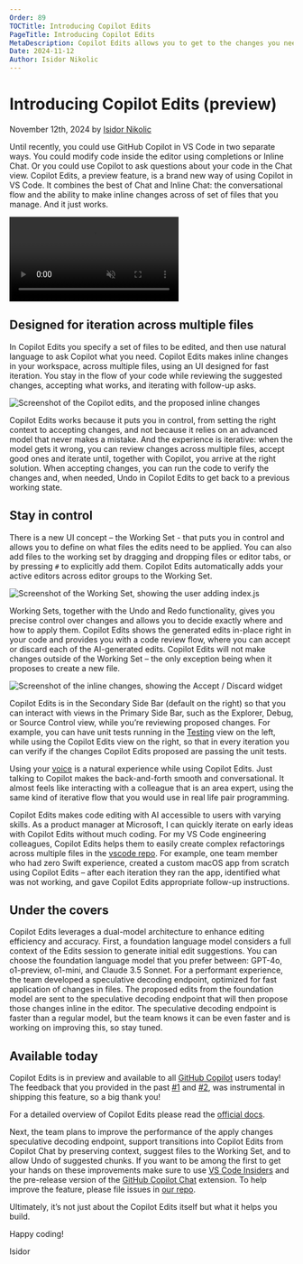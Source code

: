 ```yaml
---
Order: 89
TOCTitle: Introducing Copilot Edits
PageTitle: Introducing Copilot Edits
MetaDescription: Copilot Edits allows you to get to the changes you need in your workspace, across multiple files, using a UI designed for fast iteration. You can specify a set of files to be edited, and then use natural language to simply ask Copilot what you need. You stay in the flow of your code while reviewing the suggested changes, accepting what works, and iterating with follow-up asks.
Date: 2024-11-12
Author: Isidor Nikolic
---
```


# Introducing Copilot Edits (preview)

November 12th, 2024 by [Isidor Nikolic](HTTPS://x.com/isidorn)

Until recently, you could use GitHub Copilot in VS Code in two separate ways. You could modify code inside the editor using completions or Inline Chat. Or you could use Copilot to ask questions about your code in the Chat view. Copilot Edits, a preview feature, is a brand new way of using Copilot in VS Code. It combines the best of Chat and Inline Chat: the conversational flow and the ability to make inline changes across of set of files that you manage. And it just works.

<video src="blog-video-demo.mp4" title="Copilot Edits video" autoplay muted controls></video>

## Designed for iteration across multiple files

In Copilot Edits you specify a set of files to be edited, and then use natural language to ask Copilot what you need. Copilot Edits makes inline changes in your workspace, across multiple files, using an UI designed for fast iteration. You stay in the flow of your code while reviewing the suggested changes, accepting what works, and iterating with follow-up asks.

![Screenshot of the Copilot edits, and the proposed inline changes](copilot-edits.png)

Copilot Edits works because it puts you in control, from setting the right context to accepting changes, and not because it relies on an advanced model that never makes a mistake. And the experience is iterative: when the model gets it wrong, you can review changes across multiple files, accept good ones and iterate until, together with Copilot, you arrive at the right solution. When accepting changes, you can run the code to verify the changes and, when needed, Undo in Copilot Edits to get back to a previous working state.

## Stay in control

There is a new UI concept – the Working Set - that puts you in control and allows you to define on what files the edits need to be applied. You can also add files to the working set by dragging and dropping files or editor tabs, or by pressing `#` to explicitly add them. Copilot Edits automatically adds your active editors across editor groups to the Working Set.

![Screenshot of the Working Set, showing the user adding index.js](working-set.png)

Working Sets, together with the Undo and Redo functionality, gives you precise control over changes and allows you to decide exactly where and how to apply them. Copilot Edits shows the generated edits in-place right in your code and provides you with a code review flow, where you can accept or discard each of the AI-generated edits. Copilot Edits will not make changes outside of the Working Set – the only exception being when it proposes to create a new file.

![Screenshot of the inline changes, showing the Accept / Discard widget](changes.png)

Copilot Edits is in the Secondary Side Bar (default on the right) so that you can interact with views in the Primary Side Bar, such as the Explorer, Debug, or Source Control view, while you’re reviewing proposed changes. For example, you can have unit tests running in the [Testing](HTTPS://code.visualstudio.com/docs/editor/testing) view on the left, while using the Copilot Edits view on the right, so that in every iteration you can verify if the changes Copilot Edits proposed are passing the unit tests.

Using your [voice](HTTPS://code.visualstudio.com/docs/editor/voice) is a natural experience while using Copilot Edits. Just talking to Copilot makes the back-and-forth smooth and conversational. It almost feels like interacting with a colleague that is an area expert, using the same kind of iterative flow that you would use in real life pair programming.

Copilot Edits makes code editing with AI accessible to users with varying skills. As a product manager at Microsoft, I can quickly iterate on early ideas with Copilot Edits without much coding. For my VS Code engineering colleagues, Copilot Edits helps them to easily create complex refactorings across multiple files in the [vscode repo](HTTPS://github.com/microsoft/vscode). For example, one team member who had zero Swift experience, created a custom macOS app from scratch using Copilot Edits – after each iteration they ran the app, identified what was not working, and gave Copilot Edits appropriate follow-up instructions.

## Under the covers

Copilot Edits leverages a dual-model architecture to enhance editing efficiency and accuracy. First, a foundation language model considers a full context of the Edits session to generate initial edit suggestions. You can choose the foundation language model that you prefer between: GPT-4o, o1-preview, o1-mini, and Claude 3.5 Sonnet. For a performant experience, the team developed a speculative decoding endpoint, optimized for fast application of changes in files. The proposed edits from the foundation model are sent to the speculative decoding endpoint that will then propose those changes inline in the editor. The speculative decoding endpoint is faster than a regular model, but the team knows it can be even faster and is working on improving this, so stay tuned.

## Available today

Copilot Edits is in preview and available to all [GitHub Copilot]( HTTPS://marketplace.visualstudio.com/items?itemName=GitHub.copilot) users today! The feedback that you provided in the past [#1](HTTPS://github.com/microsoft/vscode-copilot-release/issues/95) and [#2](HTTPS://github.com/microsoft/vscode-copilot-release/issues/1098), was instrumental in shipping this feature, so a big thank you!

For a detailed overview of Copilot Edits please read the [official docs](HTTPS://code.visualstudio.com/docs/copilot/copilot-edits).

Next, the team plans to improve the performance of the apply changes speculative decoding endpoint, support transitions into Copilot Edits from Copilot Chat by preserving context, suggest files to the Working Set, and to allow Undo of suggested chunks.
If you want to be among the first to get your hands on these improvements make sure to use [VS Code Insiders]( HTTPS://code.visualstudio.com/insiders/) and the pre-release version of the [GitHub Copilot Chat]( HTTPS://marketplace.visualstudio.com/items?itemName=GitHub.copilot-chat) extension. To help improve the feature, please file issues in [our repo](HTTPS://github.com/microsoft/vscode-copilot-release).

Ultimately, it’s not just about the Copilot Edits itself but what it helps you build.

Happy coding!

Isidor
